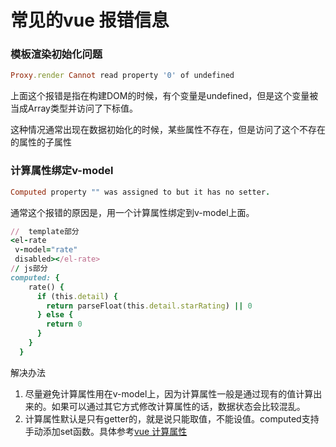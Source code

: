 # 常见的vue 报错信息


### 模板渲染初始化问题

```ruby
Proxy.render Cannot read property '0' of undefined
```
上面这个报错是指在构建DOM的时候，有个变量是undefined，但是这个变量被当成Array类型并访问了下标值。

这种情况通常出现在数据初始化的时候，某些属性不存在，但是访问了这个不存在的属性的子属性

### 计算属性绑定v-model
```ruby
Computed property "" was assigned to but it has no setter.
```

通常这个报错的原因是，用一个计算属性绑定到v-model上面。

```ruby
//  template部分
<el-rate
 v-model="rate"
 disabled></el-rate>
// js部分
computed: {
    rate() {
      if (this.detail) {
        return parseFloat(this.detail.starRating) || 0
      } else {
        return 0
      }
    }
  }
```

解决办法

1. 尽量避免计算属性用在v-model上，因为计算属性一般是通过现有的值计算出来的。如果可以通过其它方式修改计算属性的话，数据状态会比较混乱。
2. 计算属性默认是只有getter的，就是说只能取值，不能设值。computed支持手动添加set函数。具体参考[vue 计算属性](https://cn.vuejs.org/v2/api/#computed)

